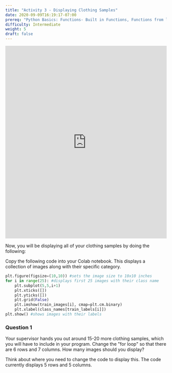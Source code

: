 ```yaml
---
title: "Activity 3 - Displaying Clothing Samples"
date: 2020-09-09T16:19:17-07:00
prereq: "Python Basics: Functions- Built in Functions, Functions from libraries; Data Types- Strings, Numbers, Reading from Console; Data Structures- Lists; Loops- For Loops"
difficulty: Intermediate
weight: 5
draft: false
---
```


<iframe width="100%" height="600px" src="https://www.youtube.com/embed/8dMNuQcmx5s" frameborder="0" allow="accelerometer; autoplay; encrypted-media; gyroscope; picture-in-picture" allowfullscreen></iframe>

Now, you will be displaying all of your clothing samples by doing the following:

Copy the following code into your Colab notebook. This displays a collection of images along with their specific category. 

```python
plt.figure(figsize=(10,10)) #sets the image size to 10x10 inches
for i in range(25): #displays first 25 images with their class name
    plt.subplot(5,5,i+1)
    plt.xticks([])
    plt.yticks([])
    plt.grid(False)
    plt.imshow(train_images[i], cmap=plt.cm.binary) 
    plt.xlabel(class_names[train_labels[i]])
plt.show() #shows images with their labels
```

### Question 1

Your supervisor hands you out around 15-20 more clothing samples, which you will have to include in your program.
Change the "for loop" so that there are 6 rows and 7 columns. How many images should you display?

Think about where you need to change the code to display this. The code currently displays 5 rows and 5 columns.
